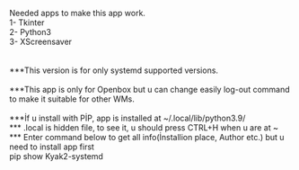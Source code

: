 Needed apps to make this app work. <br>
1- Tkinter <br>
2- Python3 <br>
3- XScreensaver <br>
<br>
<br>
***This version is for only systemd supported versions. <br> <br>
***This app is only for Openbox but u can change easily log-out command to make it suitable for other WMs. <br> <br>
***İf u install with PİP, app is installed at ~/.local/lib/python3.9/ <br>
*** .local is hidden file, to see it, u should press CTRL+H when u are at ~ <br>
*** Enter command below to get all info(İnstallion place, Author etc.) but u need to install app first <br> 
    pip show Kyak2-systemd 